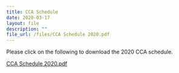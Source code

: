 ```yaml
---
title: CCA Schedule
date: 2020-03-17
layout: file
description: ""
file_url: /files/CCA Schedule 2020.pdf
---
```


Please click on the following to download the 2020 CCA schedule.  
  
[CCA Schedule 2020.pdf](https://www-bpghs-moe-edu-sg-admin.cwp.sg/qql/slot/u148/BPGHS%202020/Announcements%20&%20Updates/CCA%20Schedule%202020.pdf)